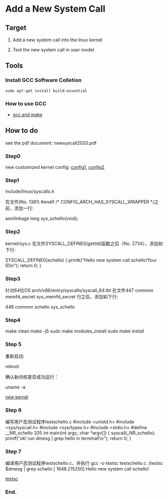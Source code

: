 # Add a New System Call

## Target
1. Add a new system call into the linux kernel

2. Test the new system call in user model


## Tools

### Install GCC Software Colletion
```
sudo apt-get install build-essential
```
### How to use GCC
* [gcc and make](https://www3.ntu.edu.sg/home/ehchua/programming/cpp/gcc_make.html)


## How to do
see the pdf document: newsyscall2020.pdf

### Step0

new customized kernel config: [config1](config_ubuntu2004_20211129), [config2](config_5_14_14_ubuntuok)

### Step1

include/linux/syscalls.h

在文件(No. 1381)
#endif /* CONFIG_ARCH_HAS_SYSCALL_WRAPPER */之前，添加一行:

asmlinkage long sys_schello(void);

### Step2

kernel/sys.c
在文件SYSCALL_DEFINE0(gettid)函数之后（No. 2734），添加如下行:

SYSCALL_DEFINE0(schello)
{
printk("Hello new system call schello!Your ID\n");
return 0;
}

### Step3

针对64位OS
arch/x86/entry/syscalls/syscall_64.tbl
在文件447 common  memfd_secret        sys_memfd_secret 行之后，添加如下行:

448 common schello sys_schello

### Step4

make clean
make -j5
sudo make modules_install
sudo make install

### Step 5

重新启动:

reboot

确认新内核是否成功运行：

uname -a

[new kernel](linux_kernel_sc_01uname.png)


### Step 6

编写用户态测试程序testschello.c
#include <unistd.h>
#include <sys/syscall.h>
#include <sys/types.h>
#include <stdio.h>
#define __NR_schello 335
int main(int argc, char *argv[])
{
syscall(_NR_schello);
printf("ok! run dmesg | grep hello in terminal!\n");
return 0;
}



### Step 7

编译用户态测试程序testschello.c，并执行
gcc -o testsc testschello.c
./testsc
$dmesg | grep schello
[ 1648.215250] Hello new system call schello!

[testsc](linux_kernel_sc_01testsc.png)

### End.
